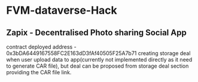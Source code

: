 # FVM-dataverse-Hack
## Zapix - Decentralised Photo sharing Social App

contract deployed address - 0x3bDA6449167558FC2E163dD3fAf40505F25A7b71
creating storage deal when user upload data to app(currently not implemented directly as it need to generate CAR file), but deal can be proposed from 
storage deal section providing the CAR file link.



